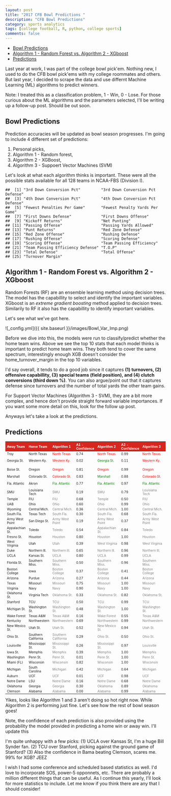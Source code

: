 ```yaml
---
layout: post
title: "2017 CFB Bowl Predictions "
description: "CFB Bowl Predictions"
category: sports analytics
tags: [college football, R, python, college sports]
comments: false
---
```


-   [Bowl Predictions](#bowl-predictions)
-   [Algorithm 1 - Random Forest vs. Algorithm 2 - XGboost](#algorithm-1---random-forest-vs.-algorithm-2---xgboost)
-   [Predictions](#predictions)

Last year at work, I was part of the college bowl pick'em. Nothing new, I used to do the CFB bowl pick'ems with my college roommates and others. But last year, I decided to scrape the data and use differnt Machine Learning (ML) algorithms to predict winners.

Note: I treated this as a classification problem, 1 - Win, 0 - Lose. For those curious about the ML algorithms and the parameters selected, I'll be writing up a follow-up post. Should be out soon.

Bowl Predictions
----------------

Prediction accuracies will be updated as bowl season progresses. I'm going to include 4 different set of predictions:
1. Personal picks,
2. Algorithm 1 - Random forest,
3. Algorithm 2 - XGBoost,
4. Algorithm 3 - Suppoert Vector Machines (SVM)

Let's look at what each algorithm thinks is important. These were all the possible stats available for all 128 teams in NCAA-FBS (Division I).

    ##  [1] "3rd Down Conversion Pct"         "3rd Down Conversion Pct Defense"
    ##  [3] "4th Down Conversion Pct"         "4th Down Conversion Pct Defense"
    ##  [5] "Fewest Penalties Per Game"       "Fewest Penalty Yards Per Game"  
    ##  [7] "First Downs Defense"             "First Downs Offense"            
    ##  [9] "Kickoff Returns"                 "Net Punting"                    
    ## [11] "Passing Offense"                 "Passing Yards Allowed"          
    ## [13] "Punt Returns"                    "Red Zone Defense"               
    ## [15] "Red Zone Offense"                "Rushing Defense"                
    ## [17] "Rushing Offense"                 "Scoring Defense"                
    ## [19] "Scoring Offense"                 "Team Passing Efficiency"        
    ## [21] "Team Passing Efficiency Defense" "T.O.P"                          
    ## [23] "Total Defense"                   "Total Offense"                  
    ## [25] "Turnover Margin"

Algorithm 1 - Random Forest vs. Algorithm 2 - XGboost
-----------------------------------------------------

Random Forests (RF) are an ensemble learning method using decision trees. The model has the capabillity to select and identify the important variables. XGboost is an *extreme gradient boosting* method applied to decision trees. Similarily to RF it also has the capabillity to identify important variables.

Let's see what we've got here.

![_config.yml]({{ site.baseurl }}/images/Bowl_Var_Imp.png)

Before we dive into this, the models were run to classify/predict whether the home team wins. Above we see the top 10 stats that each model thinks is important to predict home team wins. They both tend to cover the same spectrum, interestingly enough XGB doesn't consider the home\_turnover\_margin in the top 10 variables.

I'd say overall, it tends to do a good job since it captures **(1) turnovers, (2) offensive capabillity, (3) special teams (field position), and (4) clutch conversions (third down %)**. You can also argue/point out that it captures defense since turnovers and the number of total yards the other team gains.

For Support Vector Machines (Algorithm 3 - SVM), they are a bit more complex, and hence don't provide straight forward variable importances. If you want some more detail on this, look for the follow up post.

Anyways let's take a look at the predictions.

Predictions
-----------

<table class="table table-hover" style="font-size: 10px; width: auto !important; margin-left: auto; margin-right: auto;">
<thead>
<tr>
<th style="text-align:left;font-weight: bold;color: white;background-color: #D7261E;">
Away Team
</th>
<th style="text-align:left;font-weight: bold;color: white;background-color: #D7261E;">
Home Team
</th>
<th style="text-align:left;font-weight: bold;color: white;background-color: #D7261E;">
Algorithm 1
</th>
<th style="text-align:left;font-weight: bold;color: white;background-color: #D7261E;">
A1 - Confidence
</th>
<th style="text-align:left;font-weight: bold;color: white;background-color: #D7261E;">
Algorithm 2
</th>
<th style="text-align:left;font-weight: bold;color: white;background-color: #D7261E;">
A2 - Confidence
</th>
<th style="text-align:left;font-weight: bold;color: white;background-color: #D7261E;">
Algorithm 3
</th>
<th style="text-align:left;font-weight: bold;color: white;background-color: #D7261E;">
A3 - Confidence
</th>
<th style="text-align:left;font-weight: bold;color: white;background-color: #D7261E;">
Actual
</th>
</tr>
</thead>
<tbody>
<tr>
<td style="text-align:left;">
Troy
</td>
<td style="text-align:left;">
North Texas
</td>
<td style="text-align:left;">
<span style="color: red;">North Texas</span>
</td>
<td style="text-align:left;">
0.74
</td>
<td style="text-align:left;">
<span style="color: red;">North Texas</span>
</td>
<td style="text-align:left;">
0.99
</td>
<td style="text-align:left;">
<span style="color: red;">North Texas</span>
</td>
<td style="text-align:left;">
0.77
</td>
<td style="text-align:left;">
Troy
</td>
</tr>
<tr>
<td style="text-align:left;">
Georgia St.
</td>
<td style="text-align:left;">
Western Ky.
</td>
<td style="text-align:left;">
<span style="color: red;">Western Ky.</span>
</td>
<td style="text-align:left;">
0.02
</td>
<td style="text-align:left;">
<span style="color: green;">Georgia St.</span>
</td>
<td style="text-align:left;">
0.11
</td>
<td style="text-align:left;">
<span style="color: red;">Western Ky.</span>
</td>
<td style="text-align:left;">
0.44
</td>
<td style="text-align:left;">
Georgia St.
</td>
</tr>
<tr>
<td style="text-align:left;">
Boise St.
</td>
<td style="text-align:left;">
Oregon
</td>
<td style="text-align:left;">
<span style="color: red;">Oregon</span>
</td>
<td style="text-align:left;">
0.81
</td>
<td style="text-align:left;">
<span style="color: red;">Oregon</span>
</td>
<td style="text-align:left;">
0.99
</td>
<td style="text-align:left;">
<span style="color: red;">Oregon</span>
</td>
<td style="text-align:left;">
0.66
</td>
<td style="text-align:left;">
Boise St.
</td>
</tr>
<tr>
<td style="text-align:left;">
Marshall
</td>
<td style="text-align:left;">
Colorado St.
</td>
<td style="text-align:left;">
<span style="color: red;">Colorado St.</span>
</td>
<td style="text-align:left;">
0.83
</td>
<td style="text-align:left;">
<span style="color: green;">Marshall</span>
</td>
<td style="text-align:left;">
0.88
</td>
<td style="text-align:left;">
<span style="color: red;">Colorado St.</span>
</td>
<td style="text-align:left;">
0.79
</td>
<td style="text-align:left;">
Marshall
</td>
</tr>
<tr>
<td style="text-align:left;">
Fla. Atlantic
</td>
<td style="text-align:left;">
Akron
</td>
<td style="text-align:left;">
<span style="color: green;">Fla. Atlantic</span>
</td>
<td style="text-align:left;">
0.77
</td>
<td style="text-align:left;">
<span style="color: green;">Fla. Atlantic</span>
</td>
<td style="text-align:left;">
0.97
</td>
<td style="text-align:left;">
<span style="color: green;">Fla. Atlantic</span>
</td>
<td style="text-align:left;">
0.71
</td>
<td style="text-align:left;">
Fla. Atlantic
</td>
</tr>
<tr>
<td style="text-align:left;">
SMU
</td>
<td style="text-align:left;">
Louisiana Tech
</td>
<td style="text-align:left;">
<span style="color: grey;">SMU</span>
</td>
<td style="text-align:left;">
0.19
</td>
<td style="text-align:left;">
<span style="color: grey;">SMU</span>
</td>
<td style="text-align:left;">
0.79
</td>
<td style="text-align:left;">
<span style="color: grey;">Louisiana Tech</span>
</td>
<td style="text-align:left;">
0.05
</td>
<td style="text-align:left;">
TBD
</td>
</tr>
<tr>
<td style="text-align:left;">
Temple
</td>
<td style="text-align:left;">
FIU
</td>
<td style="text-align:left;">
<span style="color: grey;">FIU</span>
</td>
<td style="text-align:left;">
0.68
</td>
<td style="text-align:left;">
<span style="color: grey;">Temple</span>
</td>
<td style="text-align:left;">
0.50
</td>
<td style="text-align:left;">
<span style="color: grey;">FIU</span>
</td>
<td style="text-align:left;">
0.37
</td>
<td style="text-align:left;">
TBD
</td>
</tr>
<tr>
<td style="text-align:left;">
UAB
</td>
<td style="text-align:left;">
Ohio
</td>
<td style="text-align:left;">
<span style="color: grey;">Ohio</span>
</td>
<td style="text-align:left;">
0.60
</td>
<td style="text-align:left;">
<span style="color: grey;">Ohio</span>
</td>
<td style="text-align:left;">
0.99
</td>
<td style="text-align:left;">
<span style="color: grey;">Ohio</span>
</td>
<td style="text-align:left;">
0.64
</td>
<td style="text-align:left;">
TBD
</td>
</tr>
<tr>
<td style="text-align:left;">
Wyoming
</td>
<td style="text-align:left;">
Central Mich.
</td>
<td style="text-align:left;">
<span style="color: grey;">Central Mich.</span>
</td>
<td style="text-align:left;">
0.36
</td>
<td style="text-align:left;">
<span style="color: grey;">Central Mich.</span>
</td>
<td style="text-align:left;">
1.00
</td>
<td style="text-align:left;">
<span style="color: grey;">Central Mich.</span>
</td>
<td style="text-align:left;">
0.75
</td>
<td style="text-align:left;">
TBD
</td>
</tr>
<tr>
<td style="text-align:left;">
South Fla.
</td>
<td style="text-align:left;">
Texas Tech
</td>
<td style="text-align:left;">
<span style="color: grey;">South Fla.</span>
</td>
<td style="text-align:left;">
0.30
</td>
<td style="text-align:left;">
<span style="color: grey;">South Fla.</span>
</td>
<td style="text-align:left;">
0.68
</td>
<td style="text-align:left;">
<span style="color: grey;">South Fla.</span>
</td>
<td style="text-align:left;">
0.34
</td>
<td style="text-align:left;">
TBD
</td>
</tr>
<tr>
<td style="text-align:left;">
Army West Point
</td>
<td style="text-align:left;">
San Diego St.
</td>
<td style="text-align:left;">
<span style="color: grey;">Army West Point</span>
</td>
<td style="text-align:left;">
0.19
</td>
<td style="text-align:left;">
<span style="color: grey;">Army West Point</span>
</td>
<td style="text-align:left;">
0.37
</td>
<td style="text-align:left;">
<span style="color: grey;">Army West Point</span>
</td>
<td style="text-align:left;">
0.38
</td>
<td style="text-align:left;">
TBD
</td>
</tr>
<tr>
<td style="text-align:left;">
Appalachian St.
</td>
<td style="text-align:left;">
Toledo
</td>
<td style="text-align:left;">
<span style="color: grey;">Toledo</span>
</td>
<td style="text-align:left;">
0.54
</td>
<td style="text-align:left;">
<span style="color: grey;">Appalachian St.</span>
</td>
<td style="text-align:left;">
0.84
</td>
<td style="text-align:left;">
<span style="color: grey;">Toledo</span>
</td>
<td style="text-align:left;">
0.43
</td>
<td style="text-align:left;">
TBD
</td>
</tr>
<tr>
<td style="text-align:left;">
Fresno St.
</td>
<td style="text-align:left;">
Houston
</td>
<td style="text-align:left;">
<span style="color: grey;">Houston</span>
</td>
<td style="text-align:left;">
0.80
</td>
<td style="text-align:left;">
<span style="color: grey;">Houston</span>
</td>
<td style="text-align:left;">
1.00
</td>
<td style="text-align:left;">
<span style="color: grey;">Houston</span>
</td>
<td style="text-align:left;">
0.73
</td>
<td style="text-align:left;">
TBD
</td>
</tr>
<tr>
<td style="text-align:left;">
West Virginia
</td>
<td style="text-align:left;">
Utah
</td>
<td style="text-align:left;">
<span style="color: grey;">Utah</span>
</td>
<td style="text-align:left;">
0.39
</td>
<td style="text-align:left;">
<span style="color: grey;">West Virginia</span>
</td>
<td style="text-align:left;">
0.98
</td>
<td style="text-align:left;">
<span style="color: grey;">West Virginia</span>
</td>
<td style="text-align:left;">
0.07
</td>
<td style="text-align:left;">
TBD
</td>
</tr>
<tr>
<td style="text-align:left;">
Duke
</td>
<td style="text-align:left;">
Northern Ill.
</td>
<td style="text-align:left;">
<span style="color: grey;">Northern Ill.</span>
</td>
<td style="text-align:left;">
0.65
</td>
<td style="text-align:left;">
<span style="color: grey;">Northern Ill.</span>
</td>
<td style="text-align:left;">
0.96
</td>
<td style="text-align:left;">
<span style="color: grey;">Northern Ill.</span>
</td>
<td style="text-align:left;">
0.45
</td>
<td style="text-align:left;">
TBD
</td>
</tr>
<tr>
<td style="text-align:left;">
UCLA
</td>
<td style="text-align:left;">
Kansas St.
</td>
<td style="text-align:left;">
<span style="color: grey;">UCLA</span>
</td>
<td style="text-align:left;">
0.80
</td>
<td style="text-align:left;">
<span style="color: grey;">UCLA</span>
</td>
<td style="text-align:left;">
0.99
</td>
<td style="text-align:left;">
<span style="color: grey;">UCLA</span>
</td>
<td style="text-align:left;">
0.35
</td>
<td style="text-align:left;">
TBD
</td>
</tr>
<tr>
<td style="text-align:left;">
Florida St.
</td>
<td style="text-align:left;">
Southern Miss.
</td>
<td style="text-align:left;">
<span style="color: grey;">Southern Miss.</span>
</td>
<td style="text-align:left;">
0.50
</td>
<td style="text-align:left;">
<span style="color: grey;">Southern Miss.</span>
</td>
<td style="text-align:left;">
0.96
</td>
<td style="text-align:left;">
<span style="color: grey;">Southern Miss.</span>
</td>
<td style="text-align:left;">
0.49
</td>
<td style="text-align:left;">
TBD
</td>
</tr>
<tr>
<td style="text-align:left;">
Boston College
</td>
<td style="text-align:left;">
Iowa
</td>
<td style="text-align:left;">
<span style="color: grey;">Boston College</span>
</td>
<td style="text-align:left;">
0.37
</td>
<td style="text-align:left;">
<span style="color: grey;">Boston College</span>
</td>
<td style="text-align:left;">
0.41
</td>
<td style="text-align:left;">
<span style="color: grey;">Boston College</span>
</td>
<td style="text-align:left;">
0.09
</td>
<td style="text-align:left;">
TBD
</td>
</tr>
<tr>
<td style="text-align:left;">
Arizona
</td>
<td style="text-align:left;">
Purdue
</td>
<td style="text-align:left;">
<span style="color: grey;">Arizona</span>
</td>
<td style="text-align:left;">
0.27
</td>
<td style="text-align:left;">
<span style="color: grey;">Arizona</span>
</td>
<td style="text-align:left;">
0.44
</td>
<td style="text-align:left;">
<span style="color: grey;">Arizona</span>
</td>
<td style="text-align:left;">
0.79
</td>
<td style="text-align:left;">
TBD
</td>
</tr>
<tr>
<td style="text-align:left;">
Texas
</td>
<td style="text-align:left;">
Missouri
</td>
<td style="text-align:left;">
<span style="color: grey;">Missouri</span>
</td>
<td style="text-align:left;">
0.75
</td>
<td style="text-align:left;">
<span style="color: grey;">Missouri</span>
</td>
<td style="text-align:left;">
1.00
</td>
<td style="text-align:left;">
<span style="color: grey;">Missouri</span>
</td>
<td style="text-align:left;">
0.84
</td>
<td style="text-align:left;">
TBD
</td>
</tr>
<tr>
<td style="text-align:left;">
Virginia
</td>
<td style="text-align:left;">
Navy
</td>
<td style="text-align:left;">
<span style="color: grey;">Navy</span>
</td>
<td style="text-align:left;">
0.90
</td>
<td style="text-align:left;">
<span style="color: grey;">Navy</span>
</td>
<td style="text-align:left;">
1.00
</td>
<td style="text-align:left;">
<span style="color: grey;">Navy</span>
</td>
<td style="text-align:left;">
0.92
</td>
<td style="text-align:left;">
TBD
</td>
</tr>
<tr>
<td style="text-align:left;">
Oklahoma St.
</td>
<td style="text-align:left;">
Virginia Tech
</td>
<td style="text-align:left;">
<span style="color: grey;">Oklahoma St.</span>
</td>
<td style="text-align:left;">
0.33
</td>
<td style="text-align:left;">
<span style="color: grey;">Oklahoma St.</span>
</td>
<td style="text-align:left;">
0.82
</td>
<td style="text-align:left;">
<span style="color: grey;">Oklahoma St.</span>
</td>
<td style="text-align:left;">
0.43
</td>
<td style="text-align:left;">
TBD
</td>
</tr>
<tr>
<td style="text-align:left;">
Stanford
</td>
<td style="text-align:left;">
TCU
</td>
<td style="text-align:left;">
<span style="color: grey;">TCU</span>
</td>
<td style="text-align:left;">
0.50
</td>
<td style="text-align:left;">
<span style="color: grey;">TCU</span>
</td>
<td style="text-align:left;">
0.99
</td>
<td style="text-align:left;">
<span style="color: grey;">TCU</span>
</td>
<td style="text-align:left;">
0.54
</td>
<td style="text-align:left;">
TBD
</td>
</tr>
<tr>
<td style="text-align:left;">
Michigan St.
</td>
<td style="text-align:left;">
Washington St.
</td>
<td style="text-align:left;">
<span style="color: grey;">Washington St.</span>
</td>
<td style="text-align:left;">
0.48
</td>
<td style="text-align:left;">
<span style="color: grey;">Washington St.</span>
</td>
<td style="text-align:left;">
1.00
</td>
<td style="text-align:left;">
<span style="color: grey;">Washington St.</span>
</td>
<td style="text-align:left;">
0.51
</td>
<td style="text-align:left;">
TBD
</td>
</tr>
<tr>
<td style="text-align:left;">
Wake Forest
</td>
<td style="text-align:left;">
Texas A&M
</td>
<td style="text-align:left;">
<span style="color: grey;">Texas A&M</span>
</td>
<td style="text-align:left;">
0.16
</td>
<td style="text-align:left;">
<span style="color: grey;">Wake Forest</span>
</td>
<td style="text-align:left;">
0.55
</td>
<td style="text-align:left;">
<span style="color: grey;">Texas A&M</span>
</td>
<td style="text-align:left;">
0.19
</td>
<td style="text-align:left;">
TBD
</td>
</tr>
<tr>
<td style="text-align:left;">
Kentucky
</td>
<td style="text-align:left;">
Northwestern
</td>
<td style="text-align:left;">
<span style="color: grey;">Northwestern</span>
</td>
<td style="text-align:left;">
0.69
</td>
<td style="text-align:left;">
<span style="color: grey;">Northwestern</span>
</td>
<td style="text-align:left;">
0.99
</td>
<td style="text-align:left;">
<span style="color: grey;">Northwestern</span>
</td>
<td style="text-align:left;">
0.34
</td>
<td style="text-align:left;">
TBD
</td>
</tr>
<tr>
<td style="text-align:left;">
New Mexico St.
</td>
<td style="text-align:left;">
Utah St.
</td>
<td style="text-align:left;">
<span style="color: grey;">Utah St.</span>
</td>
<td style="text-align:left;">
0.52
</td>
<td style="text-align:left;">
<span style="color: grey;">New Mexico St.</span>
</td>
<td style="text-align:left;">
0.94
</td>
<td style="text-align:left;">
<span style="color: grey;">Utah St.</span>
</td>
<td style="text-align:left;">
0.23
</td>
<td style="text-align:left;">
TBD
</td>
</tr>
<tr>
<td style="text-align:left;">
Ohio St.
</td>
<td style="text-align:left;">
Southern California
</td>
<td style="text-align:left;">
<span style="color: grey;">Southern California</span>
</td>
<td style="text-align:left;">
0.29
</td>
<td style="text-align:left;">
<span style="color: grey;">Ohio St.</span>
</td>
<td style="text-align:left;">
0.50
</td>
<td style="text-align:left;">
<span style="color: grey;">Ohio St.</span>
</td>
<td style="text-align:left;">
0.17
</td>
<td style="text-align:left;">
TBD
</td>
</tr>
<tr>
<td style="text-align:left;">
Louisville
</td>
<td style="text-align:left;">
Mississippi St.
</td>
<td style="text-align:left;">
<span style="color: grey;">Mississippi St.</span>
</td>
<td style="text-align:left;">
0.26
</td>
<td style="text-align:left;">
<span style="color: grey;">Mississippi St.</span>
</td>
<td style="text-align:left;">
0.97
</td>
<td style="text-align:left;">
<span style="color: grey;">Louisville</span>
</td>
<td style="text-align:left;">
0.19
</td>
<td style="text-align:left;">
TBD
</td>
</tr>
<tr>
<td style="text-align:left;">
Iowa St.
</td>
<td style="text-align:left;">
Memphis
</td>
<td style="text-align:left;">
<span style="color: grey;">Memphis</span>
</td>
<td style="text-align:left;">
0.39
</td>
<td style="text-align:left;">
<span style="color: grey;">Memphis</span>
</td>
<td style="text-align:left;">
1.00
</td>
<td style="text-align:left;">
<span style="color: grey;">Memphis</span>
</td>
<td style="text-align:left;">
0.79
</td>
<td style="text-align:left;">
TBD
</td>
</tr>
<tr>
<td style="text-align:left;">
Washington
</td>
<td style="text-align:left;">
Penn St.
</td>
<td style="text-align:left;">
<span style="color: grey;">Penn St.</span>
</td>
<td style="text-align:left;">
0.01
</td>
<td style="text-align:left;">
<span style="color: grey;">Penn St.</span>
</td>
<td style="text-align:left;">
1.00
</td>
<td style="text-align:left;">
<span style="color: grey;">Penn St.</span>
</td>
<td style="text-align:left;">
0.37
</td>
<td style="text-align:left;">
TBD
</td>
</tr>
<tr>
<td style="text-align:left;">
Miami (FL)
</td>
<td style="text-align:left;">
Wisconsin
</td>
<td style="text-align:left;">
<span style="color: grey;">Wisconsin</span>
</td>
<td style="text-align:left;">
0.82
</td>
<td style="text-align:left;">
<span style="color: grey;">Wisconsin</span>
</td>
<td style="text-align:left;">
1.00
</td>
<td style="text-align:left;">
<span style="color: grey;">Wisconsin</span>
</td>
<td style="text-align:left;">
0.78
</td>
<td style="text-align:left;">
TBD
</td>
</tr>
<tr>
<td style="text-align:left;">
Michigan
</td>
<td style="text-align:left;">
South Carolina
</td>
<td style="text-align:left;">
<span style="color: grey;">Michigan</span>
</td>
<td style="text-align:left;">
0.42
</td>
<td style="text-align:left;">
<span style="color: grey;">Michigan</span>
</td>
<td style="text-align:left;">
0.64
</td>
<td style="text-align:left;">
<span style="color: grey;">Michigan</span>
</td>
<td style="text-align:left;">
0.04
</td>
<td style="text-align:left;">
TBD
</td>
</tr>
<tr>
<td style="text-align:left;">
Auburn
</td>
<td style="text-align:left;">
UCF
</td>
<td style="text-align:left;">
<span style="color: grey;">UCF</span>
</td>
<td style="text-align:left;">
0.01
</td>
<td style="text-align:left;">
<span style="color: grey;">UCF</span>
</td>
<td style="text-align:left;">
0.98
</td>
<td style="text-align:left;">
<span style="color: grey;">UCF</span>
</td>
<td style="text-align:left;">
0.14
</td>
<td style="text-align:left;">
TBD
</td>
</tr>
<tr>
<td style="text-align:left;">
Notre Dame
</td>
<td style="text-align:left;">
LSU
</td>
<td style="text-align:left;">
<span style="color: grey;">Notre Dame</span>
</td>
<td style="text-align:left;">
0.16
</td>
<td style="text-align:left;">
<span style="color: grey;">Notre Dame</span>
</td>
<td style="text-align:left;">
0.68
</td>
<td style="text-align:left;">
<span style="color: grey;">Notre Dame</span>
</td>
<td style="text-align:left;">
0.34
</td>
<td style="text-align:left;">
TBD
</td>
</tr>
<tr>
<td style="text-align:left;">
Oklahoma
</td>
<td style="text-align:left;">
Georgia
</td>
<td style="text-align:left;">
<span style="color: grey;">Georgia</span>
</td>
<td style="text-align:left;">
0.30
</td>
<td style="text-align:left;">
<span style="color: grey;">Oklahoma</span>
</td>
<td style="text-align:left;">
0.89
</td>
<td style="text-align:left;">
<span style="color: grey;">Oklahoma</span>
</td>
<td style="text-align:left;">
0.13
</td>
<td style="text-align:left;">
TBD
</td>
</tr>
<tr>
<td style="text-align:left;">
Clemson
</td>
<td style="text-align:left;">
Alabama
</td>
<td style="text-align:left;">
<span style="color: grey;">Alabama</span>
</td>
<td style="text-align:left;">
0.00
</td>
<td style="text-align:left;">
<span style="color: grey;">Alabama</span>
</td>
<td style="text-align:left;">
0.99
</td>
<td style="text-align:left;">
<span style="color: grey;">Alabama</span>
</td>
<td style="text-align:left;">
0.18
</td>
<td style="text-align:left;">
TBD
</td>
</tr>
</tbody>
</table>
Yikes, looks like Algorithm 1 and 3 aren't doing so hot right now. While Algorithm 2 is performing just fine. Let's see how the rest of bowl season goes!

Note, the confidence of each prediction is also provided using the probability the model provided in predicting a home win or away win. I'll update this

I'm quite unhappy with a few picks:
(1) UCLA over Kansas St, I'm a huge Bill Synder fan.
(2) TCU over Stanford, picking against the ground game of Stanford?
(3) Also the confidence in Bama beating Clemson, scares me. 99% for XGB? JEEZ

I wish I had some conference and scheduled based statistics as well. I'd love to incorporate SOS, power-5 opponnets, etc. There are probably a million different things that can be useful. As I continue this yearly, I'll look for more statistics to include. Let me know if you think there are any that I should consider!

